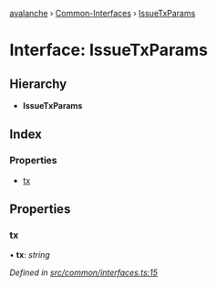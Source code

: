 [avalanche](../README.md) › [Common-Interfaces](../modules/common_interfaces.md) › [IssueTxParams](common_interfaces.issuetxparams.md)

# Interface: IssueTxParams

## Hierarchy

* **IssueTxParams**

## Index

### Properties

* [tx](common_interfaces.issuetxparams.md#tx)

## Properties

###  tx

• **tx**: *string*

*Defined in [src/common/interfaces.ts:15](https://github.com/ava-labs/avalanchejs/blob/8033096/src/common/interfaces.ts#L15)*
